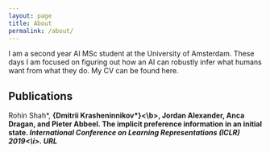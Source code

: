 ```yaml
---
layout: page
title: About
permalink: /about/
---
```


I am a second year AI MSc student at the University of Amsterdam. These days I am focused on figuring out how an AI can robustly infer what humans want from what they do. My CV can be found here.

## Publications

Rohin Shah*, <b>{Dmitrii Krasheninnikov*}<\b>, Jordan Alexander, Anca Dragan, and Pieter Abbeel. The implicit preference information in an initial state. <i>International Conference on Learning Representations (ICLR) 2019<\i>. URL
